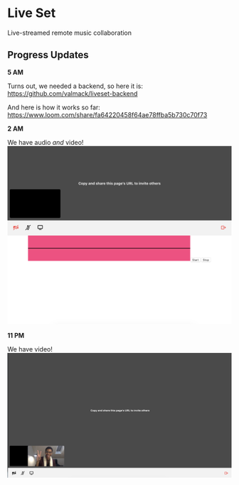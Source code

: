 # Live Set

Live-streamed remote music collaboration

## Progress Updates

**5 AM**

Turns out, we needed a backend, so here it is: 
https://github.com/valmack/liveset-backend

And here is how it works so far:
https://www.loom.com/share/fa64220458f64ae78ffba5b730c70f73

**2 AM**

We have audio *and* video!
![We have audio and video!](./assets/2.png)

**11 PM**

We have video!
![We have video!](./assets/1.png)
